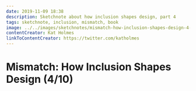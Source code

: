 ```yaml
---
date: 2019-11-09 18:38
description: Sketchnote about how inclusion shapes design, part 4
tags: sketchnote, inclusion, mismatch, book
image: ../../images/sketchnotes/mismatch-how-inclusion-shapes-design-4-small.jpg
contentCreator: Kat Holmes
linkToContentCreator: https://twitter.com/katholmes
---
```


# Mismatch: How Inclusion Shapes Design (4/10)
